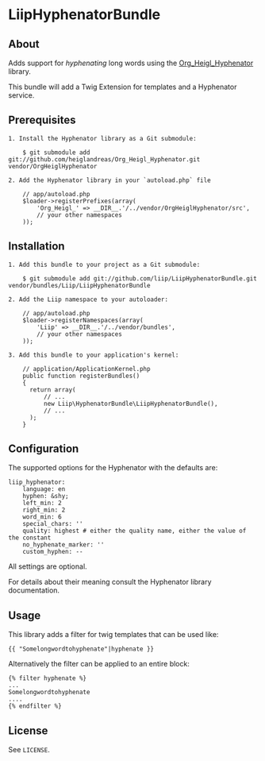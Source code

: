 # LiipHyphenatorBundle #

## About ##

Adds support for _hyphenating_ long words using the [Org_Heigl_Hyphenator](https://github.com/heiglandreas/Org_Heigl_Hyphenator) library.

This bundle will add a Twig Extension for templates and a Hyphenator service.

## Prerequisites ##

    1. Install the Hyphenator library as a Git submodule:

        $ git submodule add git://github.com/heiglandreas/Org_Heigl_Hyphenator.git vendor/OrgHeiglHyphenator

    2. Add the Hyphenator library in your `autoload.php` file

        // app/autoload.php
        $loader->registerPrefixes(array(
            'Org_Heigl_' => __DIR__.'/../vendor/OrgHeiglHyphenator/src',
            // your other namespaces
        ));

## Installation ##

    1. Add this bundle to your project as a Git submodule:

        $ git submodule add git://github.com/liip/LiipHyphenatorBundle.git vendor/bundles/Liip/LiipHyphenatorBundle

    2. Add the Liip namespace to your autoloader:

        // app/autoload.php
        $loader->registerNamespaces(array(
            'Liip' => __DIR__.'/../vendor/bundles',
            // your other namespaces
        ));

    3. Add this bundle to your application's kernel:

        // application/ApplicationKernel.php
        public function registerBundles()
        {
          return array(
              // ...
              new Liip\HyphenatorBundle\LiipHyphenatorBundle(),
              // ...
          );
        }

## Configuration ##

The supported options for the Hyphenator with the defaults are:

    liip_hyphenator:
        language: en
        hyphen: &shy;
        left_min: 2
        right_min: 2
        word_min: 6
        special_chars: ''
        quality: highest # either the quality name, either the value of the constant
        no_hyphenate_marker: ''
        custom_hyphen: --

All settings are optional.

For details about their meaning consult the Hyphenator library documentation.

## Usage ##

This library adds a filter for twig templates that can be used like:

    {{ "Somelongwordtohyphenate"|hyphenate }}

Alternatively the filter can be applied to an entire block:

    {% filter hyphenate %}
    ...
    Somelongwordtohyphenate
    ....
    {% endfilter %}

## License ##

See `LICENSE`.